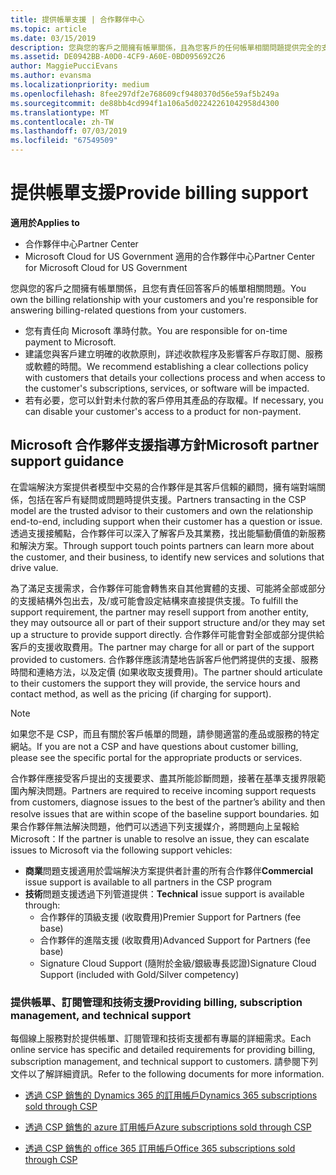 ```yaml
---
title: 提供帳單支援 | 合作夥伴中心
ms.topic: article
ms.date: 03/15/2019
description: 您與您的客戶之間擁有帳單關係，且為您客戶的任何帳單相關問題提供完全的支援。
ms.assetid: DE0942BB-A0D0-4CF9-A60E-0BD095692C26
author: MaggiePucciEvans
ms.author: evansma
ms.localizationpriority: medium
ms.openlocfilehash: 8fee297df2e768609cf9480370d56e59af5b249a
ms.sourcegitcommit: de88bb4cd994f1a106a5d02242261042958d4300
ms.translationtype: MT
ms.contentlocale: zh-TW
ms.lasthandoff: 07/03/2019
ms.locfileid: "67549509"
---
```

# <a name="provide-billing-support"></a><span data-ttu-id="f57f3-103">提供帳單支援</span><span class="sxs-lookup"><span data-stu-id="f57f3-103">Provide billing support</span></span>

<span data-ttu-id="f57f3-104">**適用於**</span><span class="sxs-lookup"><span data-stu-id="f57f3-104">**Applies to**</span></span>

-  <span data-ttu-id="f57f3-105">合作夥伴中心</span><span class="sxs-lookup"><span data-stu-id="f57f3-105">Partner Center</span></span>
-  <span data-ttu-id="f57f3-106">Microsoft Cloud for US Government 適用的合作夥伴中心</span><span class="sxs-lookup"><span data-stu-id="f57f3-106">Partner Center for Microsoft Cloud for US Government</span></span>


<span data-ttu-id="f57f3-107">您與您的客戶之間擁有帳單關係，且您有責任回答客戶的帳單相關問題。</span><span class="sxs-lookup"><span data-stu-id="f57f3-107">You own the billing relationship with your customers and you're responsible for answering billing-related questions from your customers.</span></span>

-   <span data-ttu-id="f57f3-108">您有責任向 Microsoft 準時付款。</span><span class="sxs-lookup"><span data-stu-id="f57f3-108">You are responsible for on-time payment to Microsoft.</span></span>
-   <span data-ttu-id="f57f3-109">建議您與客戶建立明確的收款原則，詳述收款程序及影響客戶存取訂閱、服務或軟體的時間。</span><span class="sxs-lookup"><span data-stu-id="f57f3-109">We recommend establishing a clear collections policy with customers that details your collections process and when access to the customer's subscriptions, services, or software will be impacted.</span></span>
-   <span data-ttu-id="f57f3-110">若有必要，您可以針對未付款的客戶停用其產品的存取權。</span><span class="sxs-lookup"><span data-stu-id="f57f3-110">If necessary, you can disable your customer's access to a product for non-payment.</span></span>

## <a name="microsoft-partner-support-guidance"></a><span data-ttu-id="f57f3-111">Microsoft 合作夥伴支援指導方針</span><span class="sxs-lookup"><span data-stu-id="f57f3-111">Microsoft partner support guidance</span></span>

<span data-ttu-id="f57f3-112">在雲端解決方案提供者模型中交易的合作夥伴是其客戶信賴的顧問，擁有端對端關係，包括在客戶有疑問或問題時提供支援。</span><span class="sxs-lookup"><span data-stu-id="f57f3-112">Partners transacting in the CSP model are the trusted advisor to their customers and own the relationship end-to-end, including support when their customer has a question or issue.</span></span> <span data-ttu-id="f57f3-113">透過支援接觸點，合作夥伴可以深入了解客戶及其業務，找出能驅動價值的新服務和解決方案。</span><span class="sxs-lookup"><span data-stu-id="f57f3-113">Through support touch points partners can learn more about the customer, and their business, to identify new services and solutions that drive value.</span></span>

<span data-ttu-id="f57f3-114">為了滿足支援需求，合作夥伴可能會轉售來自其他實體的支援、可能將全部或部分的支援結構外包出去，及/或可能會設定結構來直接提供支援。</span><span class="sxs-lookup"><span data-stu-id="f57f3-114">To fulfill the support requirement, the partner may resell support from another entity, they may outsource all or part of their support structure and/or they may set up a structure to provide support directly.</span></span>  <span data-ttu-id="f57f3-115">合作夥伴可能會對全部或部分提供給客戶的支援收取費用。</span><span class="sxs-lookup"><span data-stu-id="f57f3-115">The partner may charge for all or part of the support provided to customers.</span></span> <span data-ttu-id="f57f3-116">合作夥伴應該清楚地告訴客戶他們將提供的支援、服務時間和連絡方法，以及定價 (如果收取支援費用)。</span><span class="sxs-lookup"><span data-stu-id="f57f3-116">The partner should articulate to their customers the support they will provide, the service hours and contact method, as well as the pricing (if charging for support).</span></span> 

>[!Note]
><span data-ttu-id="f57f3-117">如果您不是 CSP，而且有關於客戶帳單的問題，請參閱適當的產品或服務的特定網站。</span><span class="sxs-lookup"><span data-stu-id="f57f3-117">If you are not a CSP and have questions about customer billing, please see the specific portal for the appropriate products or services.</span></span>

<span data-ttu-id="f57f3-118">合作夥伴應接受客戶提出的支援要求、盡其所能診斷問題，接著在基準支援界限範圍內解決問題。</span><span class="sxs-lookup"><span data-stu-id="f57f3-118">Partners are required to receive incoming support requests from customers, diagnose issues to the best of the partner’s ability and then resolve issues that are within scope of the baseline support boundaries.</span></span> <span data-ttu-id="f57f3-119">如果合作夥伴無法解決問題，他們可以透過下列支援媒介，將問題向上呈報給 Microsoft：</span><span class="sxs-lookup"><span data-stu-id="f57f3-119">If the partner is unable to resolve an issue, they can escalate issues to Microsoft via the following support vehicles:</span></span>

- <span data-ttu-id="f57f3-120">**商業**問題支援適用於雲端解決方案提供者計畫的所有合作夥伴</span><span class="sxs-lookup"><span data-stu-id="f57f3-120">**Commercial** issue support is available to all partners in the CSP program</span></span>
-   <span data-ttu-id="f57f3-121">**技術**問題支援透過下列管道提供：</span><span class="sxs-lookup"><span data-stu-id="f57f3-121">**Technical** issue support is available through:</span></span>
    -   <span data-ttu-id="f57f3-122">合作夥伴的頂級支援 (收取費用)</span><span class="sxs-lookup"><span data-stu-id="f57f3-122">Premier Support for Partners (fee base)</span></span>
    -   <span data-ttu-id="f57f3-123">合作夥伴的進階支援 (收取費用)</span><span class="sxs-lookup"><span data-stu-id="f57f3-123">Advanced Support for Partners (fee base)</span></span>
    -   <span data-ttu-id="f57f3-124">Signature Cloud Support (隨附於金級/銀級專長認證)</span><span class="sxs-lookup"><span data-stu-id="f57f3-124">Signature Cloud Support (included with Gold/Silver competency)</span></span>

### <a name="providing-billing-subscription-management-and-technical-support"></a><span data-ttu-id="f57f3-125">提供帳單、訂閱管理和技術支援</span><span class="sxs-lookup"><span data-stu-id="f57f3-125">Providing billing, subscription management, and technical support</span></span> 

<span data-ttu-id="f57f3-126">每個線上服務對於提供帳單、訂閱管理和技術支援都有專屬的詳細需求。</span><span class="sxs-lookup"><span data-stu-id="f57f3-126">Each online service has specific and detailed requirements for providing billing, subscription management, and technical support to customers.</span></span> <span data-ttu-id="f57f3-127">請參閱下列文件以了解詳細資訊。</span><span class="sxs-lookup"><span data-stu-id="f57f3-127">Refer to the following documents for more information.</span></span>

-   [<span data-ttu-id="f57f3-128">透過 CSP 銷售的 Dynamics 365 的訂用帳戶</span><span class="sxs-lookup"><span data-stu-id="f57f3-128">Dynamics 365 subscriptions sold through CSP</span></span>](https://www.microsoftpartnercommunity.com/t5/CSP/Microsoft-Partner-Support-Guidance/m-p/5262#M30)

-   [<span data-ttu-id="f57f3-129">透過 CSP 銷售的 azure 訂用帳戶</span><span class="sxs-lookup"><span data-stu-id="f57f3-129">Azure subscriptions sold through CSP</span></span>](https://www.microsoftpartnercommunity.com/t5/CSP/Microsoft-Partner-Support-Guidance/m-p/5263#M31)

-   [<span data-ttu-id="f57f3-130">透過 CSP 銷售的 office 365 訂用帳戶</span><span class="sxs-lookup"><span data-stu-id="f57f3-130">Office 365 subscriptions sold through CSP</span></span>](https://www.microsoftpartnercommunity.com/t5/CSP/Microsoft-Partner-Support-Guidance/m-p/5264#M32)
 

